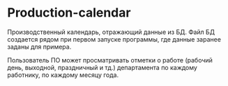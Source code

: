 # Production-calendar
Производственный календарь, отражающий данные из БД. Файл БД создается рядом при первом запуске программы, где
данные заранее заданы для примера.

Пользователь ПО может просматривать отметки о работе (рабочий день, выходной, праздничный и тд.) департамента по каждому работнику, по каждому месяцу года.
